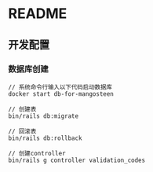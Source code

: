 # README

## 开发配置

### 数据库创建
```
// 系统命令行输入以下代码启动数据库
docker start db-for-mangosteen

// 创建表
bin/rails db:migrate

// 回滚表
bin/rails db:rollback

// 创建controller
bin/rails g controller validation_codes

```